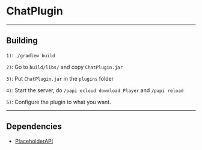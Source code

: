 # ChatPlugin

---
## Building

`1)`: `./gradlew build`

`2)`: Go to `build/libs/` and copy `ChatPlugin.jar`

`3)`: Put `ChatPlugin.jar` in the `plugins` folder

`4)`: Start the server, do `/papi ecloud download Player` and `/papi reload`

`5)`: Configure the plugin to what you want.


---
## Dependencies

- [PlaceholderAPI](https://ci.extendedclip.com/view/Plugins/job/PlaceholderAPI/)